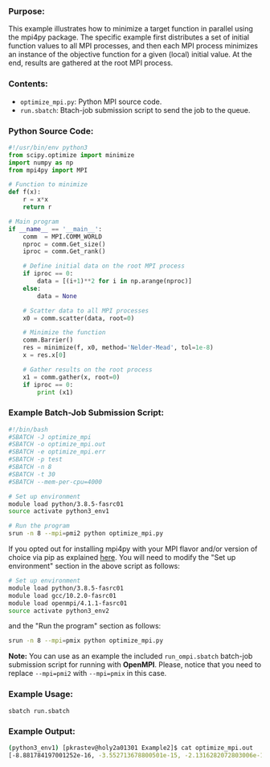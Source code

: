 ### Purpose:

This example illustrates how to minimize a target function in parallel using the mpi4py package. The specific example first distributes a set of initial function values to all MPI processes, and then each MPI process minimizes an instance of the objective function for a given (local) initial value. At the end, results are gathered at the root MPI process.

### Contents:

* <code>optimize_mpi.py</code>: Python MPI source code.
* <code>run.sbatch</code>: Btach-job submission script to send the job to the queue.

### Python Source Code:

```python
#!/usr/bin/env python3
from scipy.optimize import minimize
import numpy as np
from mpi4py import MPI

# Function to minimize
def f(x):
    r = x*x
    return r

# Main program
if __name__ == '__main__':
    comm  = MPI.COMM_WORLD
    nproc = comm.Get_size() 
    iproc = comm.Get_rank()

    # Define initial data on the root MPI process
    if iproc == 0:
        data = [(i+1)**2 for i in np.arange(nproc)]
    else:
        data = None

    # Scatter data to all MPI processes
    x0 = comm.scatter(data, root=0)

    # Minimize the function
    comm.Barrier()
    res = minimize(f, x0, method='Nelder-Mead', tol=1e-8)
    x = res.x[0]

    # Gather results on the root process
    x1 = comm.gather(x, root=0)
    if iproc == 0:
        print (x1)
```

### Example Batch-Job Submission Script:

```bash
#!/bin/bash
#SBATCH -J optimize_mpi
#SBATCH -o optimize_mpi.out
#SBATCH -e optimize_mpi.err
#SBATCH -p test
#SBATCH -n 8
#SBATCH -t 30
#SBATCH --mem-per-cpu=4000

# Set up environment
module load python/3.8.5-fasrc01
source activate python3_env1

# Run the program
srun -n 8 --mpi=pmi2 python optimize_mpi.py
```

If you opted out for installing mpi4py with your MPI flavor and/or version of choice via pip as explained [here](../README.md). You will need to modify the "Set up environment" section in the above script as follows:

```bash
# Set up environment
module load python/3.8.5-fasrc01
module load gcc/10.2.0-fasrc01
module load openmpi/4.1.1-fasrc01
source activate python3_env2
```
and the "Run the program" section as follows:

```bash
srun -n 8 --mpi=pmix python optimize_mpi.py
```

**Note:** You can use as an example the included <code>run_ompi.sbatch</code> batch-job submission script for running with **OpenMPI**. Please, notice that you need to replace <code>--mpi=pmi2</code> with <code>--mpi=pmix</code> in this case.

### Example Usage:

```
sbatch run.sbatch
```

### Example Output:

```bash
(python3_env1) [pkrastev@holy2a01301 Example2]$ cat optimize_mpi.out 
[-8.881784197001252e-16, -3.552713678800501e-15, -2.1316282072803006e-14, -1.4210854715202004e-14, 0.0, -8.526512829121202e-14, -5.684341886080802e-14, -5.684341886080802e-14]
```
